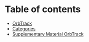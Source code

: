 # Table of contents

* [OrbTrack](README.md)
* [Categories](categories.md)
* [Supplementary Material OrbTrack](supplementary-material-orbtrack.md)
